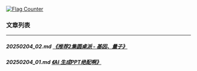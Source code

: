 <a rel="nofollow" href="http://info.flagcounter.com/h9V1"  ><img src="http://s03.flagcounter.com/count/h9V1/bg_FFFFFF/txt_000000/border_CCCCCC/columns_2/maxflags_12/viewers_0/labels_0/pageviews_0/flags_0/"  alt="Flag Counter"  border="0"  ></a>  
  
### 文章列表  
----  
##### 20250204_02.md   [《推荐2集圆桌派 - 基因、量子》](20250204_02.md)  
##### 20250204_01.md   [《AI 生成PPT绝配啊》](20250204_01.md)  
